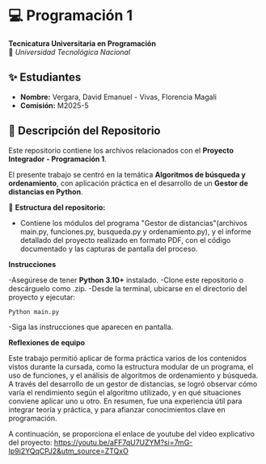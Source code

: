 # 💻 Programación 1  
**Tecnicatura Universitaria en Programación**  
📍 *Universidad Tecnológica Nacional*  

## ✨ Estudiantes  
- **Nombre:** Vergara, David Emanuel - Vivas, Florencia Magali 
- **Comisión:** M2025-5

## 📂 Descripción del Repositorio  
Este repositorio contiene los archivos relacionados con el **Proyecto Integrador - Programación 1**.  

El presente trabajo se centró en la temática **Algoritmos de búsqueda y ordenamiento**, con aplicación práctica en el desarrollo de un **Gestor de distancias en Python**.

📌 **Estructura del repositorio:**  

- Contiene los módulos del programa "Gestor de distancias"(archivos main.py, funciones.py, busqueda.py y ordenamiento.py), y el informe detallado del proyecto realizado en formato PDF, con el código documentado y las capturas de pantalla del proceso.

**Instrucciones**

-Asegúrese de tener **Python 3.10+** instalado.
-Clone este repositorio o descárguelo como .zip.
-Desde la terminal, ubicarse en el directorio del proyecto y ejecutar:

```bash
Python main.py
```
-Siga las instrucciones que aparecen en pantalla.


**Reflexiones de equipo**

Este trabajo permitió aplicar de forma práctica varios de los contenidos vistos durante la cursada, como la estructura modular de un programa, el uso de funciones, y el análisis de algoritmos de ordenamiento y búsqueda.
A través del desarrollo de un gestor de distancias, se logró observar cómo varía el rendimiento según el algoritmo utilizado, y en qué situaciones conviene aplicar uno u otro.
En resumen, fue una experiencia útil para integrar teoría y práctica, y para afianzar conocimientos clave en programación.

A continuación, se proporciona el enlace de youtube del video explicativo del proyecto: https://youtu.be/aFF7qU7UZYM?si=7mG-Ip9i2YQqCPJ2&utm_source=ZTQxO